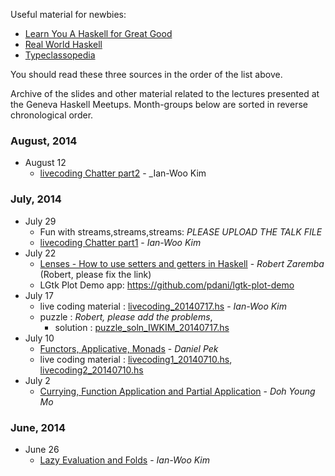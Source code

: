 Useful material for newbies:
- [Learn You A Haskell for Great Good](http://learnyouahaskell.com/chapters)
- [Real World Haskell](http://book.realworldhaskell.org/read/)
- [Typeclassopedia](http://www.haskell.org/haskellwiki/Typeclassopedia)

You should read these three sources in the order of the list above.

Archive of the slides and other material related to the lectures presented at the Geneva Haskell Meetups. Month-groups below are sorted in reverse chronological order.

### August, 2014

* August 12
    - [livecoding Chatter part2](https://github.com/geneva-haskell-group/lectures/blob/master/livecoding_20140812_chatter) - _Ian-Woo Kim

### July, 2014

* July 29
    - Fun with streams,streams,streams: *PLEASE UPLOAD THE TALK FILE*
    - [livecoding Chatter part1](https://github.com/geneva-haskell-group/lectures/blob/master/livecoding_20140729_chatter) - _Ian-Woo Kim_
* July 22
    - [Lenses - How to use setters and getters in Haskell](http://localhost) - _Robert Zaremba_ (Robert, please fix the link)
    - LGtk Plot Demo app: https://github.com/pdani/lgtk-plot-demo
* July 17
    - live coding material : [livecoding_20140717.hs](https://github.com/geneva-haskell-group/lectures/blob/master/livecoding_20140717.hs) - _Ian-Woo Kim_
    - puzzle : *Robert, please add the problems*, 
        - solution : [puzzle_soln_IWKIM_20140717.hs](https://github.com/geneva-haskell-group/lectures/blob/master/puzzle_soln_IWKIM_20140717.hs)
* July 10 
    - [Functors, Applicative, Monads](https://github.com/geneva-haskell-group/lectures/blob/master/talk20140710.pdf) - _Daniel Pek_
    - live coding material : [livecoding1_20140710.hs](https://github.com/geneva-haskell-group/lectures/blob/master/livecoding1_20140710.hs), [livecoding2_20140710.hs](https://github.com/geneva-haskell-group/lectures/blob/master/livecoding2_20140710.hs)
* July 2
    - [Currying, Function Application and Partial Application](https://github.com/geneva-haskell-group/lectures/blob/master/talk20140702.pdf)  - _Doh Young Mo_

### June, 2014
* June 26 
    - [Lazy Evaluation and Folds](https://github.com/geneva-haskell-group/lectures/blob/master/talk20140626.pdf)  - _Ian-Woo Kim_

